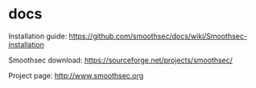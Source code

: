 docs
====

Installation guide: https://github.com/smoothsec/docs/wiki/Smoothsec-installation



Smoothsec download: https://sourceforge.net/projects/smoothsec/

Project page: http://www.smoothsec.org
